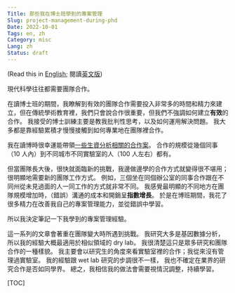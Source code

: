 ```yaml
---
Title: 那些我在博士班學到的專案管理
Slug: project-management-during-phd
Date: 2022-10-01
Tags: en, zh
Category: misc
Lang: zh
Status: draft
---
```


(Read this in [English][en-post]; 閱讀[英文版][en-post])

[en-post]: {filename}./things_phd.md
[zh-post]: {filename}./things_phd.zh.md

現代科學往往都需要團隊合作。

在讀博士班的期間，我瞭解到有效的團隊合作需要投入非常多的時間和精力來建立，但在傳統學術教育裡，我們只會說合作很重要，但我們不強調如何建立**有效**的合作。
我接受的博士訓練主要是教我批判性思考，以及如何運用解決問題。
我大多都是靠經驗累積才慢慢接觸到如何專業地在團隊裡合作。

我在讀博時很幸運能帶領[一些生資分析相關的合作案][google scholar]。
合作的規模從幾個同事（10 人內）到不同城市不同實驗室的人（100 人左右）都有。

但當團隊長大後，很快就面臨新的挑戰，我邊做邊學的合作方式就變得很不堪用；很明顯地需要新的團隊工作方式。
例如，三個坐在同個辦公室的同事合作跟在不同州從未見過面的人一同工作的方式就非常不同。
我感覺最明顯的不同地方在團隊規模增加時，（錯誤）溝通的成本和開銷呈**指數增長**。
於是在博班期間，我花了很多精力在改善我自己的專案管理能力，並從錯誤中學習。

所以我決定筆記一下我學到的專案管理經驗。

這一系列的文章會著重在團隊變大時所遇到挑戰。
我研究大多是基因數據分析，所以我的經驗大概最適用於相似領域的 dry lab。
我很清楚這只是眾多研究和團隊合作的一種樣貌。
我主要會以研究生的角度來看實驗室裡的合作；我從來沒有管理過實驗室。
我的經驗跟 wet lab 研究的步調很不一樣，
我也不確定在業界的研究合作是否如同學界。
總之，我相信我的做法會需要視情況調整，持續學習。

[google scholar]: https://scholar.google.com/citations?user=-tdb3hcAAAAJ

[TOC]
